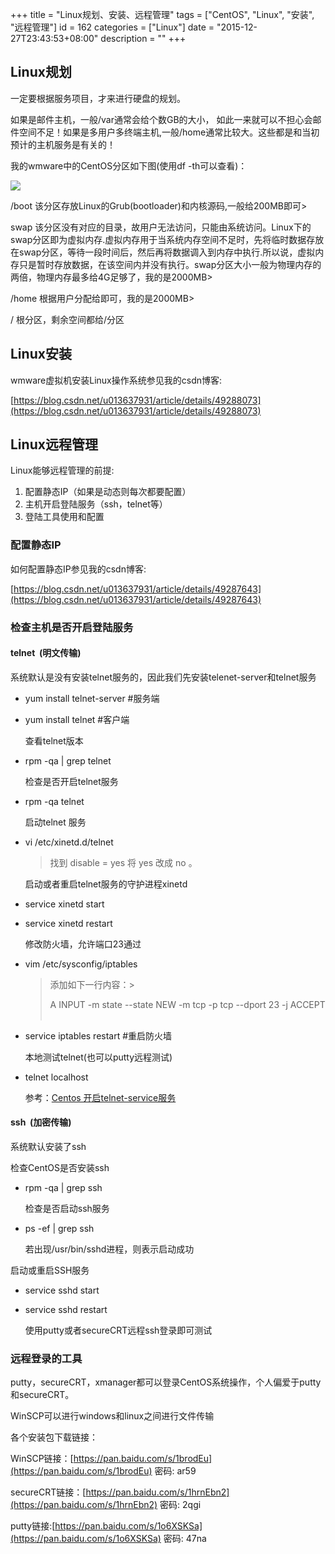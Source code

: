 +++
title = "Linux规划、安装、远程管理"
tags = ["CentOS", "Linux", "安装", "远程管理"]
id = 162
categories = ["Linux"]
date = "2015-12-27T23:43:53+08:00"
description = ""
+++


## Linux规划

一定要根据服务项目，才来进行硬盘的规划。

如果是邮件主机，一般/var通常会给个数GB的大小， 如此一来就可以不担心会邮件空间不足！如果是多用户多终端主机,一般/home通常比较大。这些都是和当初预计的主机服务是有关的！

<!--more-->

我的wmware中的CentOS分区如下图(使用df -th可以查看)：

![](https://flowsnow.oss-cn-shanghai.aliyuncs.com/history/Flowsnow%E6%9F%A5%E7%9C%8BLinux%E7%A3%81%E7%9B%98%E5%88%86%E5%8C%BA.jpg)

/boot 该分区存放Linux的Grub(bootloader)和内核源码,一般给200MB即可> 

swap 该分区没有对应的目录，故用户无法访问，只能由系统访问。Linux下的swap分区即为虚拟内存.虚拟内存用于当系统内存空间不足时，先将临时数据存放在swap分区，等待一段时间后，然后再将数据调入到内存中执行.所以说，虚拟内存只是暂时存放数据，在该空间内并没有执行。swap分区大小一般为物理内存的两倍，物理内存最多给4G足够了，我的是2000MB> 

/home 根据用户分配给即可，我的是2000MB> 

/ 根分区，剩余空间都给/分区

## Linux安装

wmware虚拟机安装Linux操作系统参见我的csdn博客:

[https://blog.csdn.net/u013637931/article/details/49288073](https://blog.csdn.net/u013637931/article/details/49288073)

## Linux远程管理

Linux能够远程管理的前提:

1. 配置静态IP（如果是动态则每次都要配置）
2. 主机开启登陆服务（ssh，telnet等）
3. 登陆工具使用和配置

### 配置静态IP

如何配置静态IP参见我的csdn博客:

[https://blog.csdn.net/u013637931/article/details/49287643](https://blog.csdn.net/u013637931/article/details/49287643)

### 检查主机是否开启登陆服务

#### telnet  (明文传输)

系统默认是没有安装telnet服务的，因此我们先安装telenet-server和telnet服务

* yum install telnet-server #服务端

* yum install telnet #客户端

  查看telnet版本

* rpm -qa | grep telnet

  检查是否开启telnet服务

* rpm -qa telnet

  启动telnet 服务

* vi /etc/xinetd.d/telnet

  > 找到 disable = yes 将 yes 改成 no 。

  启动或者重启telnet服务的守护进程xinetd

* service xinetd start

* service xinetd restart

  修改防火墙，允许端口23通过

* vim /etc/sysconfig/iptables

  > 添加如下一行内容：> 
  >
  > A INPUT -m state --state NEW -m tcp -p tcp --dport 23 -j ACCEPT
  > ​
* service iptables restart #重启防火墙

  本地测试telnet(也可以putty远程测试)

* telnet localhost

  参考：[Centos 开启telnet-service服务](https://www.cnblogs.com/xlmeng1988/archive/2012/04/24/telnet-server.html)

#### ssh  (加密传输)

系统默认安装了ssh

检查CentOS是否安装ssh

* rpm -qa | grep ssh

  检查是否启动ssh服务

* ps -ef | grep ssh

  若出现/usr/bin/sshd进程，则表示启动成功

启动或重启SSH服务

* service sshd start

* service sshd restart

  使用putty或者secureCRT远程ssh登录即可测试

### 远程登录的工具

putty，secureCRT，xmanager都可以登录CentOS系统操作，个人偏爱于putty和secureCRT。

WinSCP可以进行windows和linux之间进行文件传输

各个安装包下载链接：

WinSCP链接：[https://pan.baidu.com/s/1brodEu](https://pan.baidu.com/s/1brodEu) 密码: ar59

secureCRT链接：[https://pan.baidu.com/s/1hrnEbn2](https://pan.baidu.com/s/1hrnEbn2) 密码: 2qgi

putty链接:[https://pan.baidu.com/s/1o6XSKSa](https://pan.baidu.com/s/1o6XSKSa) 密码: 47na